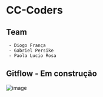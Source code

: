 # CC-Coders

## Team
     - Diogo França
     - Gabriel Persike
     - Paola Lucio Rosa

## Gitflow - Em construção
![image](https://github.com/user-attachments/assets/ef772ba7-cee7-4965-9efe-ad1c34187f5c)

